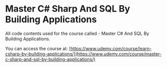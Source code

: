# Master C# Sharp And SQL By Building Applications

All code contents used for the course called - Master C# And SQL By Building Applications.

You can access the course at: [https://www.udemy.com/course/learn-csharp-by-building-applications/](https://www.udemy.com/course/master-c-sharp-and-sql-by-building-applications/)
